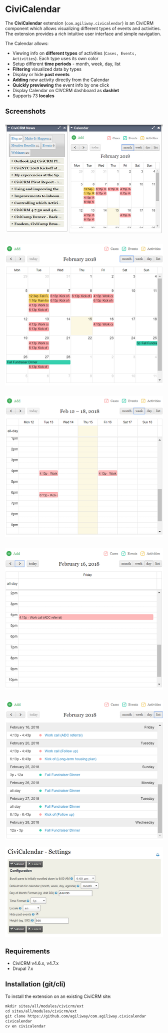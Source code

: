# CiviCalendar

The **CiviCalendar** extension (`com.agiliway.civicalendar`) is an CiviCRM component which allows visualizing different types of events and activities. The extension provides a rich intuitive user interface and simple navigation.

The Calendar allows:
* Viewing info on **different types** of activities (`Cases, Events, Activities`). Each type uses its own color
* Setup different **time periods** - month, week, day, list
* **Filtering** visualized data by types
* Display or hide **past events**
* **Adding** new activity directly from the Calendar
* **Quickly previewing** the event info by one click
* Display Calendar on CIVCRM dashboard as **dashlet**
* Supports 73 **locales**

## Screenshots

![Screenshot](/img/screenshot_dashboard.png)
---
![Screenshot](/img/screenshot_month.png)
---
![Screenshot](/img/screenshot_week.png)
---
![Screenshot](/img/screenshot_day.png)
---
![Screenshot](/img/screenshot_list.png)
---
![Screenshot](/img/screenshot_settings.png)

## Requirements

 * CiviCRM v4.6.x, v4.7.x
 * Drupal 7.x

## Installation (git/cli)
 
To install the extension on an existing CiviCRM site:
```
mkdir sites/all/modules/civicrm/ext
cd sites/all/modules/civicrm/ext
git clone https://github.com/agiliway/com.agiliway.civicalendar civicalendar
cv en civicalendar
```
